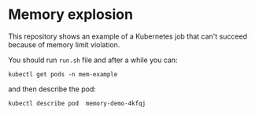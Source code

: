 # Memory explosion

This repository shows an example of a Kubernetes job that can't succeed because of memory limit violation.

You should run `run.sh` file and after a while you can:

```
kubectl get pods -n mem-example
```

and then describe the pod:

```bash
kubectl describe pod  memory-demo-4kfqj
```
